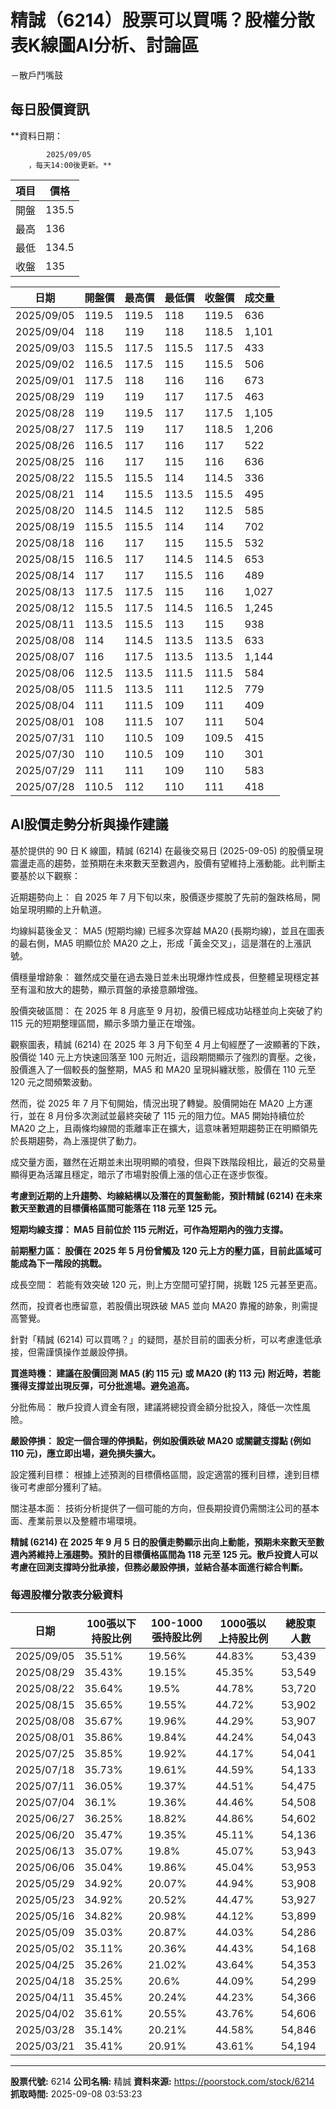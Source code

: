 # 精誠（6214）股票可以買嗎？股權分散表K線圖AI分析、討論區
－散戶鬥嘴鼓

## 每日股價資訊

**資料日期：
        
            2025/09/05
        ，每天14:00後更新。**

| 項目 | 價格 |
|------|------|
| 開盤 | 135.5 |
| 最高 | 136 |
| 最低 | 134.5 |
| 收盤 | 135 |

| 日期 | 開盤價 | 最高價 | 最低價 | 收盤價 | 成交量 |
|------|--------|--------|--------|--------|--------|
| 2025/09/05 | 119.5 | 119.5 | 118 | 119.5 | 636 |
| 2025/09/04 | 118 | 119 | 118 | 118.5 | 1,101 |
| 2025/09/03 | 115.5 | 117.5 | 115.5 | 117.5 | 433 |
| 2025/09/02 | 116.5 | 117.5 | 115 | 115.5 | 506 |
| 2025/09/01 | 117.5 | 118 | 116 | 116 | 673 |
| 2025/08/29 | 119 | 119 | 117 | 117.5 | 463 |
| 2025/08/28 | 119 | 119.5 | 117 | 117.5 | 1,105 |
| 2025/08/27 | 117.5 | 119 | 117 | 118.5 | 1,206 |
| 2025/08/26 | 116.5 | 117 | 116 | 117 | 522 |
| 2025/08/25 | 116 | 117 | 115 | 116 | 636 |
| 2025/08/22 | 115.5 | 115.5 | 114 | 114.5 | 336 |
| 2025/08/21 | 114 | 115.5 | 113.5 | 115.5 | 495 |
| 2025/08/20 | 114.5 | 114.5 | 112 | 112.5 | 585 |
| 2025/08/19 | 115.5 | 115.5 | 114 | 114 | 702 |
| 2025/08/18 | 116 | 117 | 115 | 115.5 | 532 |
| 2025/08/15 | 116.5 | 117 | 114.5 | 114.5 | 653 |
| 2025/08/14 | 117 | 117 | 115.5 | 116 | 489 |
| 2025/08/13 | 117.5 | 117.5 | 115 | 116 | 1,027 |
| 2025/08/12 | 115.5 | 117.5 | 114.5 | 116.5 | 1,245 |
| 2025/08/11 | 113.5 | 115.5 | 113 | 115 | 938 |
| 2025/08/08 | 114 | 114.5 | 113.5 | 113.5 | 633 |
| 2025/08/07 | 116 | 117.5 | 113.5 | 113.5 | 1,144 |
| 2025/08/06 | 112.5 | 113.5 | 111.5 | 111.5 | 584 |
| 2025/08/05 | 111.5 | 113.5 | 111 | 112.5 | 779 |
| 2025/08/04 | 111 | 111.5 | 109 | 111 | 409 |
| 2025/08/01 | 108 | 111.5 | 107 | 111 | 504 |
| 2025/07/31 | 110 | 110.5 | 109 | 109.5 | 415 |
| 2025/07/30 | 110 | 110.5 | 109 | 110 | 301 |
| 2025/07/29 | 111 | 111 | 109 | 110 | 583 |
| 2025/07/28 | 110.5 | 112 | 110 | 111 | 418 |

## AI股價走勢分析與操作建議

基於提供的 90 日 K 線圖，精誠 (6214) 在最後交易日 (2025-09-05) 的股價呈現震盪走高的趨勢，並預期在未來數天至數週內，股價有望維持上漲動能。此判斷主要基於以下觀察：

近期趨勢向上： 自 2025 年 7 月下旬以來，股價逐步擺脫了先前的盤跌格局，開始呈現明顯的上升軌道。

均線糾葛後金叉： MA5 (短期均線) 已經多次穿越 MA20 (長期均線)，並且在圖表的最右側，MA5 明顯位於 MA20 之上，形成「黃金交叉」，這是潛在的上漲訊號。

價穩量增跡象： 雖然成交量在過去幾日並未出現爆炸性成長，但整體呈現穩定甚至有溫和放大的趨勢，顯示買盤的承接意願增強。

股價突破區間： 在 2025 年 8 月底至 9 月初，股價已經成功站穩並向上突破了約 115 元的短期整理區間，顯示多頭力量正在增強。

觀察圖表，精誠 (6214) 在 2025 年 3 月下旬至 4 月上旬經歷了一波顯著的下跌，股價從 140 元上方快速回落至 100 元附近，這段期間顯示了強烈的賣壓。之後，股價進入了一個較長的盤整期，MA5 和 MA20 呈現糾纏狀態，股價在 110 元至 120 元之間頻繁波動。

然而，從 2025 年 7 月下旬開始，情況出現了轉變。股價開始在 MA20 上方運行，並在 8 月份多次測試並最終突破了 115 元的阻力位。MA5 開始持續位於 MA20 之上，且兩條均線間的乖離率正在擴大，這意味著短期趨勢正在明顯領先於長期趨勢，為上漲提供了動力。

成交量方面，雖然在近期並未出現明顯的噴發，但與下跌階段相比，最近的交易量顯得更為活躍且穩定，暗示了市場對股價上漲的信心正在逐步恢復。

**考慮到近期的上升趨勢、均線結構以及潛在的買盤動能，預計精誠 (6214) 在未來數天至數週的目標價格區間可能落在 118 元至 125 元。**

**短期均線支撐： MA5 目前位於 115 元附近，可作為短期內的強力支撐。**

**前期壓力區： 股價在 2025 年 5 月份曾觸及 120 元上方的壓力區，目前此區域可能成為下一階段的挑戰。**

成長空間： 若能有效突破 120 元，則上方空間可望打開，挑戰 125 元甚至更高。

然而，投資者也應留意，若股價出現跌破 MA5 並向 MA20 靠攏的跡象，則需提高警覺。

針對「精誠 (6214) 可以買嗎？」的疑問，基於目前的圖表分析，可以考慮逢低承接，但需謹慎操作並嚴設停損。

**買進時機： 建議在股價回測 MA5 (約 115 元) 或 MA20 (約 113 元) 附近時，若能獲得支撐並出現反彈，可分批進場。避免追高。**

分批佈局： 散戶投資人資金有限，建議將總投資金額分批投入，降低一次性風險。

**嚴設停損： 設定一個合理的停損點，例如股價跌破 MA20 或關鍵支撐點 (例如 110 元)，應立即出場，避免損失擴大。**

設定獲利目標： 根據上述預測的目標價格區間，設定適當的獲利目標，達到目標後可考慮部分獲利了結。

關注基本面： 技術分析提供了一個可能的方向，但長期投資仍需關注公司的基本面、產業前景以及整體市場環境。

**精誠 (6214) 在 2025 年 9 月 5 日的股價走勢顯示出向上動能，預期未來數天至數週內將維持上漲趨勢。預計的目標價格區間為 118 元至 125 元。散戶投資人可以考慮在回測支撐時分批承接，但務必嚴設停損，並結合基本面進行綜合判斷。**

### 每週股權分散表分級資料

| 日期 | 100張以下持股比例 | 100-1000張持股比例 | 1000張以上持股比例 | 總股東人數 |
|------|-------------------|--------------------|--------------------|----------|
| 2025/09/05 | 35.51% | 19.56% | 44.83% | 53,439 |
| 2025/08/29 | 35.43% | 19.15% | 45.35% | 53,549 |
| 2025/08/22 | 35.64% | 19.5% | 44.78% | 53,720 |
| 2025/08/15 | 35.65% | 19.55% | 44.72% | 53,902 |
| 2025/08/08 | 35.67% | 19.96% | 44.29% | 53,907 |
| 2025/08/01 | 35.86% | 19.84% | 44.24% | 54,043 |
| 2025/07/25 | 35.85% | 19.92% | 44.17% | 54,041 |
| 2025/07/18 | 35.73% | 19.61% | 44.59% | 54,133 |
| 2025/07/11 | 36.05% | 19.37% | 44.51% | 54,475 |
| 2025/07/04 | 36.1% | 19.36% | 44.46% | 54,508 |
| 2025/06/27 | 36.25% | 18.82% | 44.86% | 54,602 |
| 2025/06/20 | 35.47% | 19.35% | 45.11% | 54,136 |
| 2025/06/13 | 35.07% | 19.8% | 45.07% | 53,943 |
| 2025/06/06 | 35.04% | 19.86% | 45.04% | 53,953 |
| 2025/05/29 | 34.92% | 20.07% | 44.94% | 53,908 |
| 2025/05/23 | 34.92% | 20.52% | 44.47% | 53,927 |
| 2025/05/16 | 34.82% | 20.98% | 44.12% | 53,899 |
| 2025/05/09 | 35.03% | 20.87% | 44.03% | 54,286 |
| 2025/05/02 | 35.11% | 20.36% | 44.43% | 54,168 |
| 2025/04/25 | 35.26% | 21.02% | 43.64% | 54,353 |
| 2025/04/18 | 35.25% | 20.6% | 44.09% | 54,299 |
| 2025/04/11 | 35.45% | 20.24% | 44.23% | 54,366 |
| 2025/04/02 | 35.61% | 20.55% | 43.76% | 54,606 |
| 2025/03/28 | 35.14% | 20.21% | 44.58% | 54,846 |
| 2025/03/21 | 35.41% | 20.91% | 43.61% | 54,194 |

---

**股票代號:** 6214
**公司名稱:** 精誠
**資料來源:** https://poorstock.com/stock/6214
**抓取時間:** 2025-09-08 03:53:23